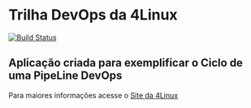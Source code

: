 # Trilha DevOps da 4Linux

<!-- Altere a Flag abaixo com sua URL do Travis -->
[![Build Status](https://travis-ci.org/ale2santos/DevOpsLab-HelloWorld.svg?branch=master)](https://travis-ci.org/ale2santos/DevOpsLab-HelloWorld)

## Aplicação criada para exemplificar o Ciclo de uma PipeLine DevOps


Para maiores informações acesse o [Site da 4Linux](https://www.4linux.com.br/cursos/devops)
